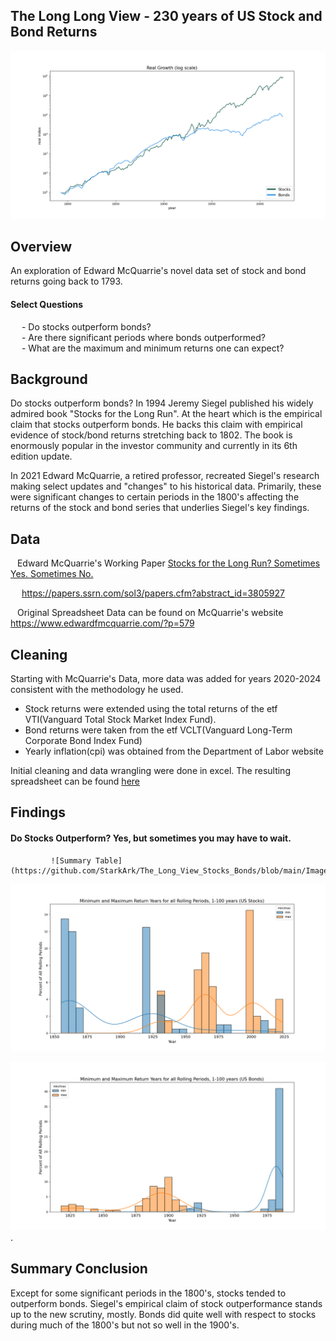 ## The Long Long View - 230 years of US Stock and Bond Returns 

![US Real Returns 1793-Present](https://github.com/StarkArk/The_Long_View_Stocks_Bonds/blob/main/Images/stock_bond_real_comparison_history.png)

## Overview  
  
An exploration of Edward McQuarrie's novel data set of stock and bond returns going back to 1793.  
  
#### Select Questions  
&emsp; - Do stocks outperform bonds?  
&emsp; - Are there significant periods where bonds outperformed?  
&emsp; - What are the maximum and minimum returns one can expect?  


## Background
  
Do stocks outperform bonds? In 1994 Jeremy Siegel published his widely admired book "Stocks for the Long Run". At the heart which is
the empirical claim that stocks outperform bonds. He backs this claim with empirical evidence of stock/bond returns stretching back to
1802. The book is enormously popular in the investor community and currently in its 6th edition update.  
  
In 2021 Edward McQuarrie, a retired professor, recreated Siegel's research making select updates and "changes" to his historical data.
Primarily, these were significant changes to certain periods in the 1800's affecting the returns of the stock and bond series that
underlies Siegel's key findings.  
  
## Data  
  
&ensp; Edward McQuarrie's Working Paper <ins>Stocks for the Long Run? Sometimes Yes. Sometimes No.</ins>  
  
&emsp; https://papers.ssrn.com/sol3/papers.cfm?abstract_id=3805927  
  
&ensp; Original Spreadsheet Data can be found on McQuarrie's website https://www.edwardfmcquarrie.com/?p=579  
  
## Cleaning  
  
Starting with McQuarrie's Data, more data was added for years 2020-2024 consistent with the methodology he used.  
    
- Stock returns were extended using the total returns of the etf VTI(Vanguard Total Stock Market Index Fund).  
- Bond returns were taken from the etf VCLT(Vanguard Long-Term Corporate Bond Index Fund) 
- Yearly inflation(cpi) was obtained from the Department of Labor website  
  
Initial cleaning and data wrangling were done in excel. The resulting spreadsheet can be found [here](https://github.com/StarkArk/The_Long_View_Stocks_Bonds/blob/main/Data/mcquarrie_real_stock_bond_returns_prepped_csv.csv) 

## Findings  
  
#### Do Stocks Outperform? Yes, but sometimes you may have to wait.  
  
             ![Summary Table](https://github.com/StarkArk/The_Long_View_Stocks_Bonds/blob/main/Images/summary_returns_table.png)
  
![Stocks - Best and Worst Rolling Periods](https://github.com/StarkArk/The_Long_View_Stocks_Bonds/blob/main/Images/stocks_best_worst_years_rolling_1to100.png)

![Bonds - Best and Worst Rolling Periods](https://github.com/StarkArk/The_Long_View_Stocks_Bonds/blob/main/Images/bonds_best_worst_years_rolling_1to100_perc.png). 
  

## Summary Conclusion  
  
Except for some significant periods in the 1800's, stocks tended to outperform bonds. Siegel's empirical claim of stock outperformance stands up
to the new scrutiny, mostly. Bonds did quite well with respect to stocks during much of the 1800's but not so well in the 1900's.